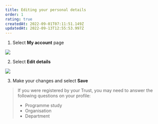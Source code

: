 ```yaml
---
title: Editing your personal details
order: 1
rating: true
createdAt: 2022-09-01T07:11:51.149Z
updatedAt: 2022-09-13T12:55:53.997Z
---
```

1. Select **My account** page

![](/img/editing-profile_1.png)

2. Select **Edit details**

![](/img/editing-profile_2.png)

3. Make your changes and select **Save**

> If you were registered by your Trust, you may need to answer the following questions on your profile:
>
> * Programme study
> * Organisation
> * Department